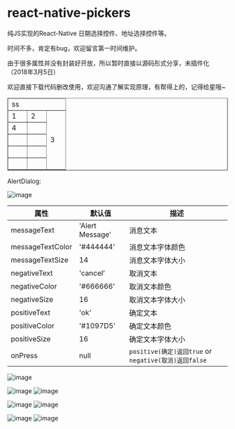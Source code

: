 # react-native-pickers
纯JS实现的React-Native 日期选择控件、地址选择控件等。

时间不多，肯定有bug，欢迎留言第一时间维护。

由于很多属性并没有封装好开放，所以暂时直接以源码形式分享，未插件化（2018年3月5日）

欢迎直接下载代码删改使用，欢迎沟通了解实现原理，有帮得上的，记得给星哦~

<table border="1 " width="200 ">
    <thead>
    <tr>
        <td colspan="4">ss</td>
    </tr>
    </thead>
    <tbody>
    <tr>
        <td width="25%">1</td>
        <td width="25%">2</td>
        <td width="25%" rowspan="5" colspan="2">3</td>
    </tr>
    <tr>
        <td width="25%">4</td>
        <td width="25%"></td>
    </tr>
    <tr>
        <td width="25%"> 　</td>
        <td width="25%"> 　</td>
    </tr>
    <tr>
        <td width="25%"> 　</td>
        <td width="25%"> 　</td>
    </tr>
    <tr>
        <td width="25% "> 　</td>
        <td width="25% "> 　</td>
    </tr>
    </tbody>
</table>

AlertDialog:

![image](https://github.com/iberHK/react-native-pickers/blob/master/screenshot/AlertDialog.png)

<table>
    <thead>
        <tr>
            <th>属性</th>
            <th>默认值</th>
            <th>描述</th>
        </tr>
    </thead>
    <tbody>
        <tr>
            <td>messageText</td>
            <td>'Alert Message'</td>
            <td>消息文本</td>
        </tr>
        <tr>
            <td>messageTextColor</td>
            <td>'#444444'</td>
            <td>消息文本字体颜色</td>
        </tr>
        <tr>
            <td>messageTextSize</td>
            <td>14</td>
            <td>消息文本字体大小</td>
        </tr>
        <tr>
            <td>negativeText</td>
            <td>'cancel'</td>
            <td>取消文本</td>
        </tr>
        <tr>
            <td>negativeColor</td>
            <td>'#666666'</td>
            <td>取消文本颜色</td>
        </tr>
        <tr>
            <td>negativeSize</td>
            <td>16</td>
            <td>取消文本字体大小</td>
        </tr>
        <tr>
            <td>positiveText</td>
            <td>'ok'</td>
            <td>确定文本</td>
        </tr>
        <tr>
            <td>positiveColor</td>
            <td>'#1097D5'</td>
            <td>确定文本颜色</td>
        </tr>
        <tr>
            <td>positiveSize</td>
            <td>16</td>
            <td>确定文本字体大小</td>
        </tr>
        <tr>
            <td>onPress</td>
            <td>null</td>
            <td>
                <code>positive(确定)返回true</code> or
                <code>negative(取消)返回false</code>
            </td>
        </tr>
    </tbody>
</table>

![image](https://github.com/iberHK/react-native-pickers/blob/master/screenshot/items.png)


![image](https://github.com/iberHK/react-native-pickers/blob/master/screenshot/choose.png)
![image](https://github.com/iberHK/react-native-pickers/blob/master/screenshot/input.png)


![image](https://github.com/iberHK/react-native-pickers/blob/master/screenshot/customer.png)
![image](https://github.com/iberHK/react-native-pickers/blob/master/screenshot/area.png)


![image](https://github.com/iberHK/react-native-pickers/blob/master/screenshot/date.png)
![image](https://github.com/iberHK/react-native-pickers/blob/master/screenshot/xxx.png)
